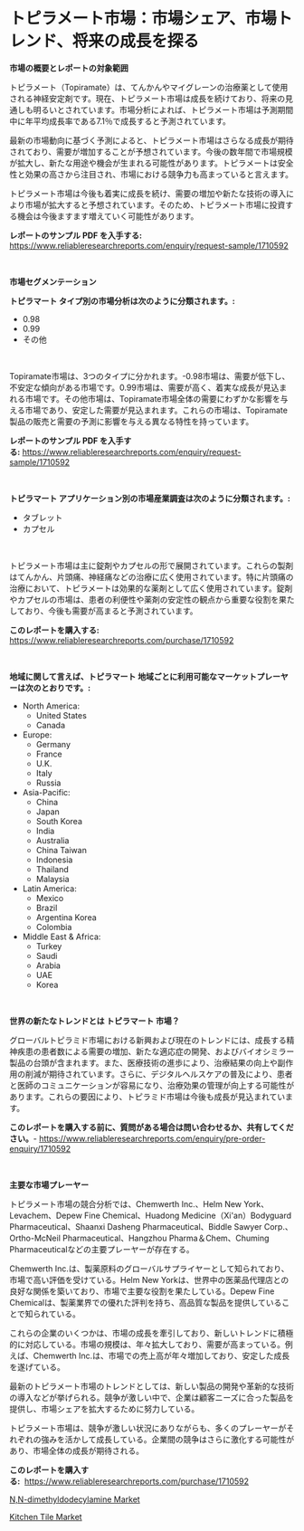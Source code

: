 <p><h1>トピラメート市場：市場シェア、市場トレンド、将来の成長を探る</h1></p><p><strong>市場の概要とレポートの対象範囲</strong></p>
<p><p>トピラメート（Topiramate）は、てんかんやマイグレーンの治療薬として使用される神経安定剤です。現在、トピラメート市場は成長を続けており、将来の見通しも明るいとされています。市場分析によれば、トピラメート市場は予測期間中に年平均成長率である7.1％で成長すると予測されています。</p><p>最新の市場動向に基づく予測によると、トピラメート市場はさらなる成長が期待されており、需要が増加することが予想されています。今後の数年間で市場規模が拡大し、新たな用途や機会が生まれる可能性があります。トピラメートは安全性と効果の高さから注目され、市場における競争力も高まっていると言えます。</p><p>トピラメート市場は今後も着実に成長を続け、需要の増加や新たな技術の導入により市場が拡大すると予想されています。そのため、トピラメート市場に投資する機会は今後ますます増えていく可能性があります。</p></p>
<p><strong>レポートのサンプル PDF を入手する:</strong> <a href="https://www.reliableresearchreports.com/enquiry/request-sample/1710592">https://www.reliableresearchreports.com/enquiry/request-sample/1710592</a></p>
<p>&nbsp;</p>
<p><strong>市場セグメンテーション</strong></p>
<p><strong>トピラマート タイプ別の市場分析は次のように分類されます。:</strong></p>
<p><ul><li>0.98</li><li>0.99</li><li>その他</li></ul></p>
<p>&nbsp;</p>
<p><p>Topiramate市場は、3つのタイプに分かれます。-0.98市場は、需要が低下し、不安定な傾向がある市場です。0.99市場は、需要が高く、着実な成長が見込まれる市場です。その他市場は、Topiramate市場全体の需要にわずかな影響を与える市場であり、安定した需要が見込まれます。これらの市場は、Topiramate製品の販売と需要の予測に影響を与える異なる特性を持っています。</p></p>
<p><strong>レポートのサンプル PDF を入手する:</strong>&nbsp;<a href="https://www.reliableresearchreports.com/enquiry/request-sample/1710592">https://www.reliableresearchreports.com/enquiry/request-sample/1710592</a></p>
<p>&nbsp;</p>
<p><strong> トピラマート アプリケーション別の市場産業調査は次のように分類されます。:</strong></p>
<p><ul><li>タブレット</li><li>カプセル</li></ul></p>
<p>&nbsp;</p>
<p><p>トピラメート市場は主に錠剤やカプセルの形で展開されています。これらの製剤はてんかん、片頭痛、神経痛などの治療に広く使用されています。特に片頭痛の治療において、トピラメートは効果的な薬剤として広く使用されています。錠剤やカプセルの市場は、患者の利便性や薬剤の安定性の観点から重要な役割を果たしており、今後も需要が高まると予測されています。</p></p>
<p><strong>このレポートを購入する:</strong>&nbsp; <a href="https://www.reliableresearchreports.com/purchase/1710592">https://www.reliableresearchreports.com/purchase/1710592</a></p>
<p>&nbsp;</p>
<p><strong>地域に関して言えば、トピラマート 地域ごとに利用可能なマーケットプレーヤーは次のとおりです。:</strong></p>
<p><ul>
    <li>
        North America:
        <ul>
            <li>United States</li>
            <li>Canada</li>
        </ul>
    </li>
    <li>
        Europe:
        <ul>
            <li>Germany</li>
            <li>France</li>
            <li>U.K.</li>
            <li>Italy</li>
            <li>Russia</li>
        </ul>
    </li>
    <li>
        Asia-Pacific:
        <ul>
            <li>China</li>
            <li>Japan</li>
            <li>South Korea</li>
            <li>India</li>
            <li>Australia</li>
            <li>China Taiwan</li>
            <li>Indonesia</li>
            <li>Thailand</li>
            <li>Malaysia</li>
        </ul>
    </li>
    <li>
        Latin America:
        <ul>
            <li>Mexico</li>
            <li>Brazil</li>
            <li>Argentina Korea</li>
            <li>Colombia</li>
        </ul>
    </li>
    <li>
        Middle East & Africa:
        <ul>
            <li>Turkey</li>
            <li>Saudi</li>
            <li>Arabia</li>
            <li>UAE</li>
            <li>Korea</li>
        </ul>
    </li>
    </ul></p>
<p>&nbsp;</p>
<p><strong>世界の新たなトレンドとは トピラマート 市場？</strong></p>
<p><p>グローバルトピラミド市場における新興および現在のトレンドには、成長する精神疾患の患者数による需要の増加、新たな適応症の開発、およびバイオシミラー製品の台頭が含まれます。また、医療技術の進歩により、治療結果の向上や副作用の削減が期待されています。さらに、デジタルヘルスケアの普及により、患者と医師のコミュニケーションが容易になり、治療効果の管理が向上する可能性があります。これらの要因により、トピラミド市場は今後も成長が見込まれています。</p></p>
<p><strong>このレポートを購入する前に、質問がある場合は問い合わせるか、共有してください。</strong>- <a href="https://www.reliableresearchreports.com/enquiry/pre-order-enquiry/1710592">https://www.reliableresearchreports.com/enquiry/pre-order-enquiry/1710592</a></p>
<p>&nbsp;</p>
<p><strong>主要な市場プレーヤー</strong></p>
<p><p>トピラメート市場の競合分析では、Chemwerth Inc.、Helm New York、Levachem、Depew Fine Chemical、Huadong Medicine（Xi'an）Bodyguard Pharmaceutical、Shaanxi Dasheng Pharmaceutical、Biddle Sawyer Corp.、Ortho-McNeil Pharmaceutical、Hangzhou Pharma＆Chem、Chuming Pharmaceuticalなどの主要プレーヤーが存在する。 </p><p>Chemwerth Inc.は、製薬原料のグローバルサプライヤーとして知られており、市場で高い評価を受けている。Helm New Yorkは、世界中の医薬品代理店との良好な関係を築いており、市場で主要な役割を果たしている。Depew Fine Chemicalは、製薬業界での優れた評判を持ち、高品質な製品を提供していることで知られている。</p><p>これらの企業のいくつかは、市場の成長を牽引しており、新しいトレンドに積極的に対応している。市場の規模は、年々拡大しており、需要が高まっている。例えば、Chemwerth Inc.は、市場での売上高が年々増加しており、安定した成長を遂げている。</p><p>最新のトピラメート市場のトレンドとしては、新しい製品の開発や革新的な技術の導入などが挙げられる。競争が激しい中で、企業は顧客ニーズに合った製品を提供し、市場シェアを拡大するために努力している。</p><p>トピラメート市場は、競争が激しい状況にありながらも、多くのプレーヤーがそれぞれの強みを活かして成長している。企業間の競争はさらに激化する可能性があり、市場全体の成長が期待される。</p></p>
<p><strong>このレポートを購入する:</strong>&nbsp;&nbsp;<a href="https://www.reliableresearchreports.com/purchase/1710592">https://www.reliableresearchreports.com/purchase/1710592</a></p>
<p><p><a href="https://butternut-bug-553.notion.site/N-N-dimethyldodecylamine-Market-Dynamics-2024-2031-Also-about-Its-Market-Trends-Projections-and-O-7c4df64f4ef5410f8a2ff3634ed41eb2">N,N-dimethyldodecylamine Market</a></p><p><a href="https://github.com/Glendatilghmankmgz0rbhwpy/Market-Research-Report-List-1/blob/main/kitchen-tile-market.md">Kitchen Tile Market</a></p></p>